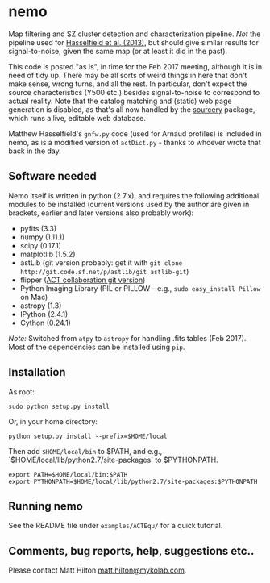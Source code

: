 # nemo

Map filtering and SZ cluster detection and characterization pipeline. *Not* the pipeline used
for [Hasselfield et al. (2013)](http://adsabs.harvard.edu/abs/2013JCAP...07..008H), but should 
give similar results for signal-to-noise, given the same map (or at least it did in the past).

This code is posted "as is", in time for the Feb 2017 meeting, although it is in need of tidy up. 
There may be all sorts of weird things in here that don't make sense, wrong turns, and all the rest.
In particular, don't expect the source characteristics (Y500 etc.) besides signal-to-noise to 
correspond to actual reality. Note that the catalog matching and (static) web page generation
is disabled, as that's all now handled by the [sourcery](https://github.com/mattyowl/sourcery) 
package, which runs a live, editable web database.

Matthew Hasselfield's `gnfw.py` code (used for Arnaud profiles) is included in nemo, as is a modified 
version of `actDict.py` - thanks to whoever wrote that back in the day.

## Software needed

Nemo itself is written in python (2.7.x), and requires the following additional modules to be installed 
(current versions used by the author are given in brackets, earlier and later versions also probably work):

* pyfits (3.3)
* numpy (1.11.1)
* scipy (0.17.1)
* matplotlib (1.5.2)
* astLib (git version probably: get it with `git clone http://git.code.sf.net/p/astlib/git astlib-git`)
* flipper ([ACT collaboration git version](https://github.com/ACTCollaboration/flipper))
* Python Imaging Library (PIL or PILLOW - e.g., `sudo easy_install Pillow` on Mac)
* astropy (1.3)
* IPython (2.4.1)
* Cython (0.24.1)

_Note:_ Switched from `atpy` to `astropy` for handling .fits tables (Feb 2017). Most of the dependencies
can be installed using `pip`.

## Installation

As root:
    
```
sudo python setup.py install
```

Or, in your home directory:
    
```
python setup.py install --prefix=$HOME/local
```

Then add `$HOME/local/bin` to $PATH, and e.g., `$HOME/local/lib/python2.7/site-packages` to $PYTHONPATH.

```
export PATH=$HOME/local/bin:$PATH    
export PYTHONPATH=$HOME/local/lib/python2.7/site-packages:$PYTHONPATH
```

## Running nemo

See the README file under `examples/ACTEqu/` for a quick tutorial.

## Comments, bug reports, help, suggestions etc..

Please contact Matt Hilton <matt.hilton@mykolab.com>.

